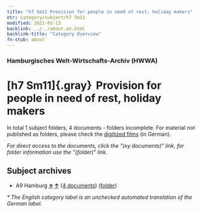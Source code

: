 ```yaml
---
title: "h7 Sm11 Provision for people in need of rest, holiday makers"
etr: category/subject/h7 Sm11
modified: 2021-03-13
backlink: ../../about.en.html
backlink-title: "Category Overview"
fn-stub: about
---
```


### Hamburgisches Welt-Wirtschafts-Archiv (HWWA)
# [h7 Sm11]{.gray}&#8201; Provision for people in need of rest, holiday makers&#160; 





In total 1 subject folders, 4 documents - folders incomplete.
For material not published as folders, please check the [digitized films](/film/h1_sh) (in German).

_For direct access to the documents, click the "(xy documents)" link, for folder information use the "(folder)" link._

## Subject archives


- A9 Hamburg [**&nearr;**](../../../geo/i/140905/about.en.html "Hamburg (all folders)") [**&uarr;**](../../../geo/about.en.html#A9 "Country category system") (<a href="https://pm20.zbw.eu/dfgview/sh/140905,163343" title="about: Hamburg : Provision for people in need of rest, holiday makers" target="_blank">4 documents</a>) ([folder](http://purl.org/pressemappe20/folder/sh/140905,163343))


_* The English category label is an unchecked automated translation of the German label._

